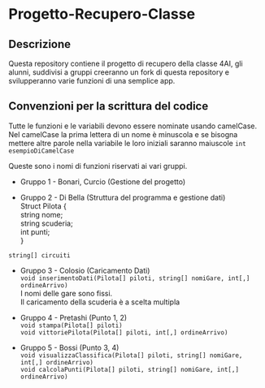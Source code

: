 # Progetto-Recupero-Classe
## Descrizione
Questa repository contiene il progetto di recupero della classe 4AI, gli alunni, suddivisi a gruppi creeranno un fork di questa repository e svilupperanno varie funzioni di una semplice app. 
## Convenzioni per la scrittura del codice
Tutte le funzioni e le variabili devono essere nominate usando camelCase. Nel camelCase la prima lettera di un nome è minuscola e se bisogna mettere altre parole nella variabile le loro iniziali saranno maiuscole
```int esempioDiCamelCase```

Queste sono i nomi di funzioni riservati ai vari gruppi.

- Gruppo 1 - Bonari, Curcio (Gestione del progetto)  
  
 - Gruppo 2 - Di Bella (Struttura del programma e gestione dati)  
Struct Pilota {  
   string nome;  
   string scuderia;  
   int punti;  
}
  
```string[] circuiti```  
  
 - Gruppo 3 - Colosio (Caricamento Dati)  
```void inserimentoDati(Pilota[] piloti, string[] nomiGare, int[,] ordineArrivo)```  
I nomi delle gare sono fissi.  
Il caricamento della scuderia è a scelta multipla  
  
 - Gruppo 4 - Pretashi (Punto 1, 2)  
```void stampa(Pilota[] piloti)```  
```void vittoriePilota(Pilota[] piloti, int[,] ordineArrivo)```  
  
 - Gruppo 5 - Bossi (Punto 3, 4)  
```void visualizzaClassifica(Pilota[] piloti, string[] nomiGare, int[,] ordineArrivo)```  
```void calcolaPunti(Pilota[] piloti, string[] nomiGare, int[,] ordineArrivo)```  
